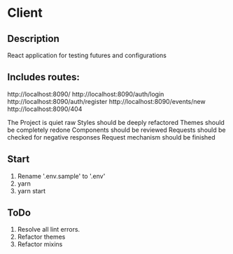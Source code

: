 # Client
## Description
React application for testing futures and configurations

## Includes routes:
http://localhost:8090/
http://localhost:8090/auth/login
http://localhost:8090/auth/register
http://localhost:8090/events/new
http://localhost:8090/404

The Project is quiet raw
Styles should be deeply refactored
Themes should be completely redone
Components should be reviewed
Requests should be checked for negative responses
Request mechanism should be finished

## Start
1. Rename '.env.sample' to '.env'
2. yarn
3. yarn start

## ToDo
1. Resolve all lint errors.
2. Refactor themes
3. Refactor mixins
